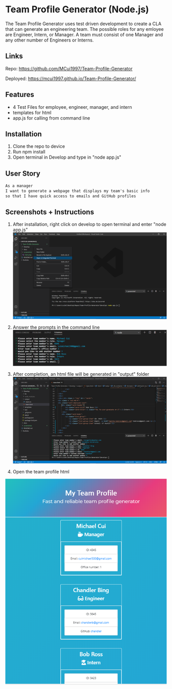 # Team Profile Generator (Node.js)

The Team Profile Generator uses test driven development to create a CLA that can generate an engineering team. The possible roles for any emloyee are Engineer, Intern, or Manager. A team must consist of one Manager and any other number of Engineers or Interns. 

## Links

Repo: https://github.com/MCui1997/Team-Profile-Generator

Deployed: https://mcui1997.github.io/Team-Profile-Generator/

## Features

* 4 Test Files for employee, engineer, manager, and intern
* templates for html
* app.js for calling from command line

## Installation

1. Clone the repo to device
2. Run npm install
3. Open terminal in Develop and type in "node app.js"

## User Story
```
As a manager
I want to generate a webpage that displays my team's basic info
so that I have quick access to emails and GitHub profiles
```
## Screenshots + Instructions

1. After installation, right click on develop to open terminal and enter "node app.js"
![Alt text](/screenshots/main.png "Main")

2. Answer the prompts in the command line
![Alt text](/screenshots/prompts.PNG "Main")

3. After completion, an html file will be generated in "output" folder
![Alt text](/screenshots/html.png "Main")

4. Open the team profile html

![Alt text](/screenshots/final.PNG "Main")
